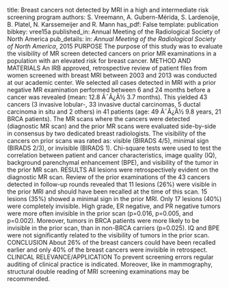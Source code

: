 title: Breast cancers not detected by MRI in a high and intermediate risk screening program
authors: S. Vreemann, A. Gubern-Mérida, S. Lardenoije, B. Platel, N. Karssemeijer and R. Mann
has_pdf: False
template: publication
bibkey: vree15a
published_in: Annual Meeting of the Radiological Society of North America
pub_details: in: <i>Annual Meeting of the Radiological Society of North America</i>, 2015
PURPOSE The purpose of this study was to evaluate the visibility of MR screen detected cancers on prior MR examinations in a population with an elevated risk for breast cancer.  METHOD AND MATERIALS An IRB approved, retrospective review of patient files from women screened with breast MRI between 2003 and 2013 was conducted at our academic center. We selected all cases detected in MRI with a prior negative MR examination performed between 6 and 24 months before a cancer was revealed (mean: 12.8 Ã¯Â¿Â½ 3.7 months). This yielded 43 cancers (3 invasive lobular-, 33 invasive ductal carcinomas, 5 ductal carcinoma in situ and 2 others) in 41 patients (age: 49 Ã¯Â¿Â½ 9.8 years, 21 BRCA patients). The MR scans where the cancers were detected (diagnostic MR scan) and the prior MR scans were evaluated side-by-side in consensus by two dedicated breast radiologists. The visibility of the cancers on prior scans was rated as: visible (BIRADS 4/5), minimal sign (BIRADS 2/3), or invisible (BIRADS 1). Chi-square tests were used to test the correlation between patient and cancer characteristics, image quality (IQ), background parenchymal enhancement (BPE), and visibility of the tumor in the prior MR scan.  RESULTS All lesions were retrospectively evident on the diagnostic MR scan. Review of the prior examinations of the 43 cancers detected in follow-up rounds revealed that 11 lesions (26%) were visible in the prior MRI and should have been recalled at the time of this scan. 15 lesions (35%) showed a minimal sign in the prior MRI. Only 17 lesions (40%) were completely invisible. High grade, ER negative, and PR negative tumors were more often invisible in the prior scan (p=0.016, p=0.005, and p=0.002). Moreover, tumors in BRCA patients were more likely to be invisible in the prior scan, than in non-BRCA carriers (p=0.025). IQ and BPE were not significantly related to the visibility of tumors in the prior scan.  CONCLUSION About 26% of the breast cancers could have been recalled earlier and only 40% of the breast cancers were invisible in retrospect.  CLINICAL RELEVANCE/APPLICATION To prevent screening errors regular auditing of clinical practice is indicated. Moreover, like in mammography, structural double reading of MRI screening examinations may be recommended.

